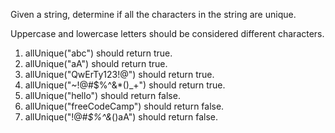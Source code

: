 Given a string, determine if all the characters in the string are unique.

Uppercase and lowercase letters should be considered different characters.

1. allUnique("abc") should return true.
2. allUnique("aA") should return true.
3. allUnique("QwErTy123!@") should return true.
4. allUnique("~!@#$%^&\*()\_+") should return true.
5. allUnique("hello") should return false.
6. allUnique("freeCodeCamp") should return false.
7. allUnique("!@#_$%^&_()aA") should return false.

